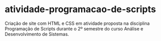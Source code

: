 # atividade-programacao-de-scripts
 Criação de site com HTML e CSS em atividade proposta na disciplina Programação de Scripts durante o 2º semestre do curso Análise e Desenvolvimento de Sistemas.
